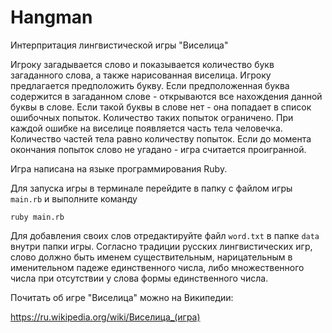 # Hangman
Интерпритация лингвистической игры "Виселица"

Игроку загадывается слово и показывается количество букв загаданного слова, а также нарисованная виселица.
Игроку предлагается предположить букву. Если предположенная буква содержится в загаданном слове - открываются все нахождения данной буквы в слове. Если такой буквы в слове нет - она попадает в список ошибочных попыток.
Количество таких попыток ограничено. При каждой ошибке на виселице появляется часть тела человечка. Количество частей тела равно количеству попыток. Если до момента окончания попыток слово не угадано - игра считается проигранной.

Игра написана на языке программирования Ruby.

Для запуска игры в терминале перейдите в папку с файлом игры ```main.rb``` и выполните команду

```ruby main.rb```

Для добавления своих слов отредактируйте файл ```word.txt``` в папке ```data``` внутри папки игры.
Согласно традиции русских лингвистических игр, слово должно быть именем существительным, нарицательным в именительном падеже единственного числа, либо множественного числа при отсутствии у слова формы единственного числа.

Почитать об игре "Виселица" можно на Википедии:

https://ru.wikipedia.org/wiki/Виселица_(игра)
